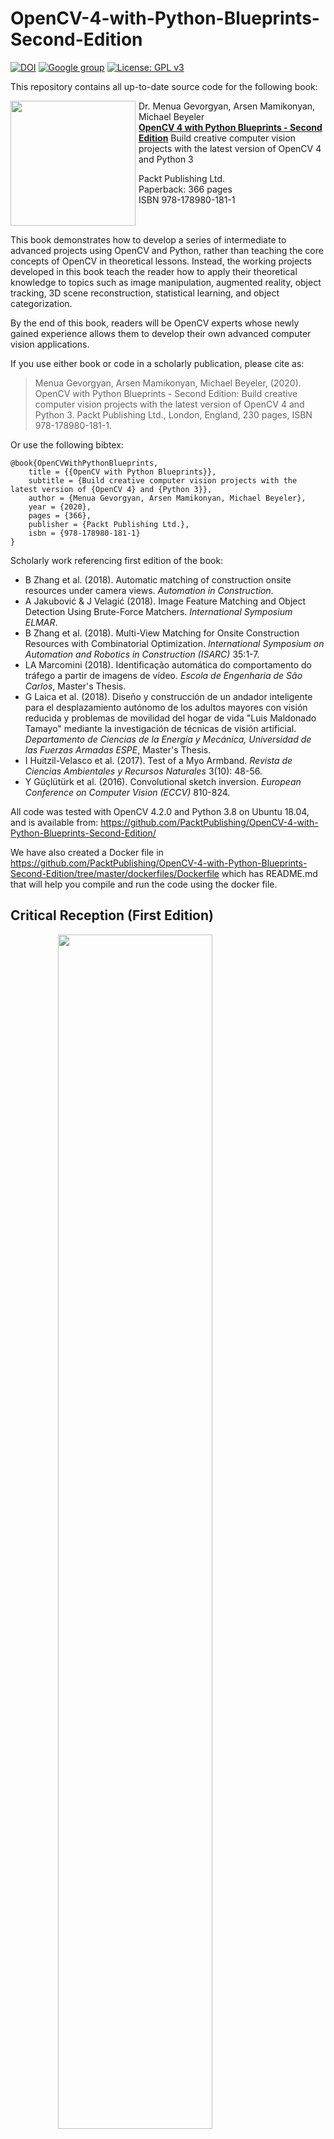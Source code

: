 


# OpenCV-4-with-Python-Blueprints-Second-Edition

[![DOI](https://zenodo.org/badge/DOI/10.5281/zenodo.154060.svg)](https://doi.org/10.5281/zenodo.154060)
[![Google group](https://img.shields.io/badge/Google-Discussion%20group-lightgrey.svg)](https://groups.google.com/d/forum/opencv-python-blueprints)
[![License: GPL v3](https://img.shields.io/badge/License-GPL%20v3-blue.svg)](http://www.gnu.org/licenses/gpl-3.0)

This repository contains all up-to-date source code for the following book:

<img src="https://www.packtpub.com/media/catalog/product/cache/ecd051e9670bd57df35c8f0b122d8aea/9/7/9781789801811-original.png" align="left" width="200" style="margin-right: 5px"/>
Dr. Menua Gevorgyan, Arsen Mamikonyan, Michael Beyeler <br/>
<a href="https://www.packtpub.com/data/opencv-4-with-python-blueprints-second-edition"><b>OpenCV 4 with Python Blueprints - Second Edition</b></a> Build creative computer vision projects with the latest version of OpenCV 4 and Python 3


Packt Publishing Ltd. <br/>
Paperback: 366 pages <br/>
ISBN 978-178980-181-1
<br clear="both"/>

This book demonstrates how to develop a series of intermediate to advanced projects using OpenCV and Python,
rather than teaching the core concepts of OpenCV in theoretical lessons. Instead, the working projects
developed in this book teach the reader how to apply their theoretical knowledge to topics such as
image manipulation, augmented reality, object tracking, 3D scene reconstruction, statistical learning,
and object categorization.

By the end of this book, readers will be OpenCV experts whose newly gained experience allows them to develop their own advanced computer vision applications.

If you use either book or code in a scholarly publication, please cite as:
> Menua Gevorgyan, Arsen Mamikonyan, Michael Beyeler, (2020). OpenCV with Python Blueprints - Second Edition: Build creative computer vision projects with the latest version of OpenCV 4 and Python 3. Packt Publishing Ltd., London, England, 230 pages, ISBN 978-178980-181-1.

Or use the following bibtex:
```
@book{OpenCVWithPythonBlueprints,
	title = {{OpenCV with Python Blueprints}},
	subtitle = {Build creative computer vision projects with the latest version of {OpenCV 4} and {Python 3}},
	author = {Menua Gevorgyan, Arsen Mamikonyan, Michael Beyeler},
	year = {2020},
	pages = {366},
	publisher = {Packt Publishing Ltd.},
	isbn = {978-178980-181-1}
}
```

Scholarly work referencing first edition of the book:
- B Zhang et al. (2018). Automatic matching of construction onsite resources under camera views. *Automation in Construction*.
- A Jakubović & J Velagić (2018). Image Feature Matching and Object Detection Using Brute-Force Matchers. *International Symposium ELMAR*.
- B Zhang et al. (2018). Multi-View Matching for Onsite Construction Resources with Combinatorial Optimization. *International Symposium on Automation and Robotics in Construction (ISARC)* 35:1-7.
- LA Marcomini (2018). Identificação automática do comportamento do tráfego a partir de imagens de vídeo. *Escola de Engenharia de São Carlos*, Master's Thesis.
- G Laica et al. (2018). Diseño y construcción de un andador inteligente para el desplazamiento autónomo de los adultos mayores con visión reducida y problemas de movilidad del hogar de vida "Luis Maldonado Tamayo" mediante la investigación de técnicas de visión artificial. *Departamento de Ciencias de la Energía y Mecánica, Universidad de las Fuerzas Armadas ESPE*, Master's Thesis.
- I Huitzil-Velasco et al. (2017). Test of a Myo Armband. *Revista de Ciencias Ambientales y Recursos Naturales* 3(10): 48-56.
- Y Güçlütürk et al. (2016). Convolutional sketch inversion. *European Conference on Computer Vision (ECCV)* 810-824.


All code was tested with OpenCV 4.2.0 and Python 3.8 on Ubuntu 18.04, and is available from:
https://github.com/PacktPublishing/OpenCV-4-with-Python-Blueprints-Second-Edition/

We have also created a Docker file in https://github.com/PacktPublishing/OpenCV-4-with-Python-Blueprints-Second-Edition/tree/master/dockerfiles/Dockerfile which has README.md that will help you compile and run the code using the docker file.


## Critical Reception (First Edition)

<img src="https://3.bp.blogspot.com/-m8yl8xCrM3Q/V9yFYMAj3YI/AAAAAAAAAq8/5IzGqAeUp9cCwq13j1EL7aunfUvvre5bQCLcB/s640/opencv-python-blueprints-amazon-new.png" style="width: 70%; margin-left: 15%"/>

What readers on Amazon have to say:

> The author does a great job explaining the concepts needed to understand what's happening in the application without
> the need of going into too many details. <br/>
&ndash; [Sebastian Montabone](http://www.samontab.com)

> Excellent book to build practical OpenCV projects! I'm still relatively new to OpenCV, but all examples are well
> laid out and easy to follow. The author does a good job explaining the concepts in detail and shows how they apply
> in real life. As a professional programmer, I especially love that you can just fork the code from GitHub and follow
> along. Strongly recommend to readers with basic knowledge of computer vision, machine learning, and Python!
&ndash; Amazon Customer

> Usually I'm not a big fan of technical books because they are too dull, but this one is written in an engaging
> manner with a few dry jokes here and there. Can only recommend! <br/>
&ndash; lakesouth

## Who This Book Is for
As part of Packt's Blueprints series, this book is for intermediate users of OpenCV who aim to master their skills
by developing advanced practical applications. You should already have some
experience of building simple applications, and you are expected to be familiar with
OpenCV's concepts and Python libraries. Basic knowledge of Python programming
is expected and assumed.

By the end of this book, you will be an OpenCV expert, and your newly gained
experience will allow you to develop your own advanced computer vision
applications.


##  Getting Started
All projects can run on Windows, Mac, or Linux. The required packages can be installed with pip or you can use the docker images available in the repository to run scripts of the chapters.

## Installation With Pip


```
pip install -r requirements.txt
```

## Runninning With Docker



### Build the Image

The repository contains two docker images:

1. Without GPU acceleration
```
docker build -t book dockerfiles
```
2. With GPU (CUDA) acceleration
```
docker build -t book dockerfiles -f dockerfiles/gpu.Dockerfile
```

### Start a Container

```
docker run --device /dev/video0 --env DISPLAY=$DISPLAY  -v="/tmp/.X11-unix:/tmp/.X11-unix:rw"  -v `pwd`:/book -it book
```

Here, we have allowed docker to connect to the default camera and to use the X-11 server of the host machine to run graphical applications. In case if you use the GPU version of the images, you also have to pass `--runtime nvidia`.

### Run an App
In the container, locate a desired chapter:
```
cd /book/chapterX
```
and run a desired script of the chapter:
```
python chapterX.py
```



### Troubleshooting

#### Could not connect to any X display.

The X Server should allow connections from a docker container.

Run `xhost +local:docker`, also check [this](https://forums.docker.com/t/start-a-gui-application-as-root-in-a-ubuntu-container/17069)


## The Following Packages Were Used in the Chapters of the Book
* OpenCV 4.2 or later: Recent 32-bit and 64-bit versions as well as installation instructions are available at
http://opencv.org/downloads.html. Platform-specific installation instructions can be found at
http://docs.opencv.org/doc/tutorials/introduction/table_of_content_introduction/table_of_content_introduction.html.
* Python 3.8 or later: Recent 32-bit and 64-bit installers are available at https://www.python.org/downloads. The
installation instructions can be found at https://wiki.python.org/moin/BeginnersGuide/Download.
* NumPy 1.18.1 or later: This package for scientific computing officially comes in 32-bit format only, and can be
obtained from http://www.scipy.org/scipylib/download.html. The installation instructions can be found at
http://www.scipy.org/scipylib/building/index.html#building.

In addition, some chapters require the following free Python modules:
* wxPython 4.0 or later (Chapters 1 to 4, 8): This GUI programming toolkit can be obtained from
  http://www.wxpython.org/download.php.
* matplotlib 3.1 or later (Chapters 4, 5, 6, and 7): This 2D plotting library can be obtained from
  http://matplotlib.org/downloads.html. Its installation instructions can be found by going to
  http://matplotlib.org/faq/installing_faq.html#how-to-install.
* SciPy 1.4 or later (Chapter 1 and 10): This scientific Python library officially comes in 32-bit only, and can be
  obtained from http://www.scipy.org/scipylib/download.html. The installation instructions can be found at
  http://www.scipy.org/scipylib/building/index.html#building.
* rawpy 0.14 and ExifRead==2.1.2 (Chapter 5)
* requests==2.22.0 to download data in chapter 7

Furthermore, the use of iPython (http://ipython.org/install.html) is highly recommended as it provides a flexible,
interactive console interface.


## License
The software is released under the GNU General Public License (GPL), which is the most commonly used free software
license according to Wikipedia. GPL allows for commercial use, distribution, modification, patent use, and private use.

The GPL is a copyleft license, which means that derived works can only be distributed under the same license terms.
For more information, please see the license file.
### Download a free PDF

 <i>If you have already purchased a print or Kindle version of this book, you can get a DRM-free PDF version at no cost.<br>Simply click on the link to claim your free PDF.</i>
<p align="center"> <a href="https://packt.link/free-ebook/9781789801811">https://packt.link/free-ebook/9781789801811 </a> </p>